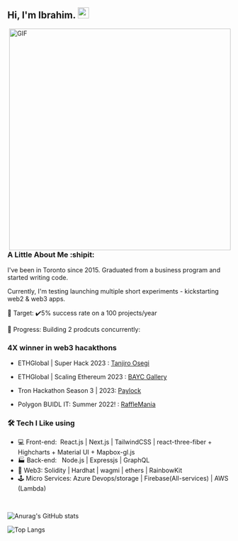 <h2> Hi, I'm Ibrahim. <img src="https://github.com/IbrahimSam96/IbrahimSam96/blob/master/Hi.gif" width="25"></h2>
<img align="right" alt="GIF" src="https://github.com/IbrahimSam96/IbrahimSam96/blob/master/gif3.gif?raw=true" width="500"/>
<h3> A Little About Me  :shipit:</h3>

I've been in Toronto since 2015. Graduated from a business program and started writing code.  
 
Currently, I'm testing launching multiple short experiments - kickstarting web2 & web3 apps. 

🎯 Target: ✔️5% success rate on a 100 projects/year

🚧 Progress: Building 2 prodcuts concurrently:

<h3>4X winner in web3 hacakthons</h3>  

- ETHGlobal | Super Hack 2023 : [Tanjiro Osegi](https://github.com/IbrahimSam96/tanjiro)
  
- ETHGlobal | Scaling Ethereum 2023 : [BAYC Gallery](https://github.com/IbrahimSam96/ApesGallery)

- Tron Hackathon Season 3 | 2023: [Paylock](https://github.com/IbrahimSam96/paylock)

- Polygon BUIDL IT: Summer 2022! : [RaffleMania](https://github.com/IbrahimSam96/rafflemania)  


<h3>🛠 Tech I Like using </h3>

- 💻 Front-end:&nbsp; React.js | Next.js | TailwindCSS | react-three-fiber + Highcharts + Material UI + Mapbox-gl.js
- :factory: Back-end: &nbsp;  Node.js | Expressjs | GraphQL 
- 🧾 Web3: Solidity | Hardhat | wagmi |  ethers | RainbowKit
- 🕹 Micro Services: Azure Devops/storage | Firebase(All-services) | AWS (Lambda)
<br>

![Anurag's GitHub stats](https://github-readme-stats.vercel.app/api?username=Ibrahimsam96&show_icons=true&theme=radical)


![Top Langs](https://github-readme-stats.vercel.app/api/top-langs/?username=Ibrahimsam96&show_icons=true&theme=radical)


